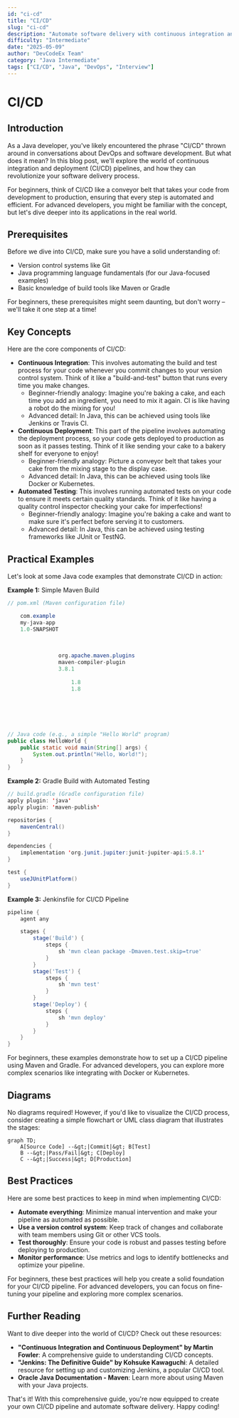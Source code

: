 ```yaml
---
id: "ci-cd"
title: "CI/CD"
slug: "ci-cd"
description: "Automate software delivery with continuous integration and deployment pipelines."
difficulty: "Intermediate"
date: "2025-05-09"
author: "DevCodeEx Team"
category: "Java Intermediate"
tags: ["CI/CD", "Java", "DevOps", "Interview"]
---
```


# CI/CD
## Introduction

As a Java developer, you've likely encountered the phrase "CI/CD" thrown around in conversations about DevOps and software development. But what does it mean? In this blog post, we'll explore the world of continuous integration and deployment (CI/CD) pipelines, and how they can revolutionize your software delivery process.

For beginners, think of CI/CD like a conveyor belt that takes your code from development to production, ensuring that every step is automated and efficient. For advanced developers, you might be familiar with the concept, but let's dive deeper into its applications in the real world.

## Prerequisites

Before we dive into CI/CD, make sure you have a solid understanding of:

* Version control systems like Git
* Java programming language fundamentals (for our Java-focused examples)
* Basic knowledge of build tools like Maven or Gradle

For beginners, these prerequisites might seem daunting, but don't worry – we'll take it one step at a time!

## Key Concepts

Here are the core components of CI/CD:

* **Continuous Integration**: This involves automating the build and test process for your code whenever you commit changes to your version control system. Think of it like a "build-and-test" button that runs every time you make changes.
	+ Beginner-friendly analogy: Imagine you're baking a cake, and each time you add an ingredient, you need to mix it again. CI is like having a robot do the mixing for you!
	+ Advanced detail: In Java, this can be achieved using tools like Jenkins or Travis CI.
* **Continuous Deployment**: This part of the pipeline involves automating the deployment process, so your code gets deployed to production as soon as it passes testing. Think of it like sending your cake to a bakery shelf for everyone to enjoy!
	+ Beginner-friendly analogy: Picture a conveyor belt that takes your cake from the mixing stage to the display case.
	+ Advanced detail: In Java, this can be achieved using tools like Docker or Kubernetes.
* **Automated Testing**: This involves running automated tests on your code to ensure it meets certain quality standards. Think of it like having a quality control inspector checking your cake for imperfections!
	+ Beginner-friendly analogy: Imagine you're baking a cake and want to make sure it's perfect before serving it to customers.
	+ Advanced detail: In Java, this can be achieved using testing frameworks like JUnit or TestNG.

## Practical Examples

Let's look at some Java code examples that demonstrate CI/CD in action:

**Example 1:** Simple Maven Build
```java
// pom.xml (Maven configuration file)

    com.example
    my-java-app
    1.0-SNAPSHOT
    
        
            
                org.apache.maven.plugins
                maven-compiler-plugin
                3.8.1
                
                    1.8
                    1.8
                
            
        
    


// Java code (e.g., a simple "Hello World" program)
public class HelloWorld {
    public static void main(String[] args) {
        System.out.println("Hello, World!");
    }
}
```
**Example 2:** Gradle Build with Automated Testing
```java
// build.gradle (Gradle configuration file)
apply plugin: 'java'
apply plugin: 'maven-publish'

repositories {
    mavenCentral()
}

dependencies {
    implementation 'org.junit.jupiter:junit-jupiter-api:5.8.1'
}

test {
    useJUnitPlatform()
}
```
**Example 3:** Jenkinsfile for CI/CD Pipeline
```groovy
pipeline {
    agent any

    stages {
        stage('Build') {
            steps {
                sh 'mvn clean package -Dmaven.test.skip=true'
            }
        }
        stage('Test') {
            steps {
                sh 'mvn test'
            }
        }
        stage('Deploy') {
            steps {
                sh 'mvn deploy'
            }
        }
    }
}
```
For beginners, these examples demonstrate how to set up a CI/CD pipeline using Maven and Gradle. For advanced developers, you can explore more complex scenarios like integrating with Docker or Kubernetes.

## Diagrams

No diagrams required! However, if you'd like to visualize the CI/CD process, consider creating a simple flowchart or UML class diagram that illustrates the stages:

```mermaid
graph TD;
    A[Source Code] --&gt;|Commit|&gt; B[Test]
    B --&gt;|Pass/Fail|&gt; C[Deploy]
    C --&gt;|Success|&gt; D[Production]
```
## Best Practices

Here are some best practices to keep in mind when implementing CI/CD:

* **Automate everything**: Minimize manual intervention and make your pipeline as automated as possible.
* **Use a version control system**: Keep track of changes and collaborate with team members using Git or other VCS tools.
* **Test thoroughly**: Ensure your code is robust and passes testing before deploying to production.
* **Monitor performance**: Use metrics and logs to identify bottlenecks and optimize your pipeline.

For beginners, these best practices will help you create a solid foundation for your CI/CD pipeline. For advanced developers, you can focus on fine-tuning your pipeline and exploring more complex scenarios.

## Further Reading

Want to dive deeper into the world of CI/CD? Check out these resources:

* **"Continuous Integration and Continuous Deployment" by Martin Fowler**: A comprehensive guide to understanding CI/CD concepts.
* **"Jenkins: The Definitive Guide" by Kohsuke Kawaguchi**: A detailed resource for setting up and customizing Jenkins, a popular CI/CD tool.
* **Oracle Java Documentation - Maven**: Learn more about using Maven with your Java projects.

That's it! With this comprehensive guide, you're now equipped to create your own CI/CD pipeline and automate software delivery. Happy coding!